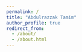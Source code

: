 ```yaml
---
permalink: /
title: "Abdulrazzak Tamim"
author_profile: true
redirect_from: 
  - /about/
  - /about.html
---
```

